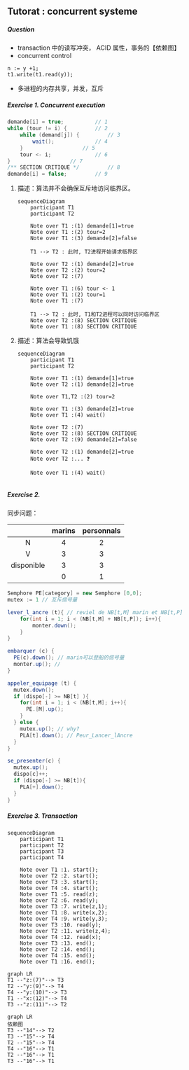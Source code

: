 ## Tutorat : concurrent systeme

##### Question

- transaction 中的读写冲突， ACID 属性，事务的【依赖图】
- concurrent control 

```
n := y +1;
t1.write(t1.read(y));
```

- 多进程的内存共享，并发，互斥

#####  Exercise 1. Concurrent  execution

```java
demande[i] = true;			// 1
while (tour != i) {			// 2
    while (demand[j]) {			// 3
        wait();				// 4
    }					// 5
    tour <- i;				// 6
}					// 7
/** SECTION CRITIQUE */			// 8
demande[i] = false;			// 9
```

1. 描述：算法并不会确保互斥地访问临界区。

   ```mermaid
   sequenceDiagram
       participant T1
       participant T2
       
       Note over T1 :(1) demande[1]=true
       Note over T1 :(2) tour=2
       Note over T1 :(3) demande[2]=false
       
       T1 --> T2 : 此时, T2进程开始请求临界区
       
       Note over T2 :(1) demande[2]=true
       Note over T2 :(2) tour=2
       Note over T2 :(7)
       
       Note over T1 :(6) tour <- 1
       Note over T1 :(2) tour=1
       Note over T1 :(7)
       
       T1 --> T2 : 此时, T1和T2进程可以同时访问临界区
       Note over T2 :(8) SECTION CRITIQUE
       Note over T1 :(8) SECTION CRITIQUE
   ```

   

2. 描述：算法会导致饥饿

   ```mermaid
   sequenceDiagram
       participant T1
       participant T2
       
       Note over T1 :(1) demande[1]=true
       Note over T2 :(1) demande[2]=true
       
       Note over T1,T2 :(2) tour=2
       
       Note over T1 :(3) demande[2]=true
       Note over T1 :(4) wait()
       
       Note over T2 :(7)
       Note over T2 :(8) SECTION CRITIQUE
       Note over T2 :(9) demande[2]=false
       
       Note over T2 :(1) demande[2]=true
       Note over T2 :... ❓
       
       Note over T1 :(4) wait()
      
   ```
   
   
   
   

##### Exercise 2. 

同步问题：

|            | marins | personnals |
| :--------: | :----: | :--------: |
|     N      |   4    |     2      |
|     V      |   3    |     3      |
| disponible |   3    |     3      |
|            |   0    |     1      |



```java
Semphore PE[category] = new Semphore [0,0];
mutex := 1 // 互斥信号量
```

```java
lever_l_ancre (t){ // reviel de NB[t,M] marin et NB[t,P]
	for(int i = 1; i < (NB[t,M] + NB[t,P]); i++){
		monter.down();
	}
}
```

```java
embarquer (c) {
  PE(c).down(); // marin可以登船的信号量
  monter.up(); //
}
```

```java
appeler_equipage (t) {
  mutex.down();
  if (dispo[-] >= NB[t] ){
    for(int i = 1; i < (NB[t,M]; i++){
      PE.[M].up();
    }
  } else {
    mutex.up(); // why?
    PLA[t].down(); // Peur_Lancer_lAncre
  }
}
```

```java
se_presenter(c) {
  mutex.up();
  dispo[c]++;
  if (dispo[-] >= NB[t]){
    PLA[+].down();
  }
}
```



##### Exercise 3. Transaction

```mermaid
sequenceDiagram
    participant T1
    participant T2
    participant T3
    participant T4
    
    Note over T1 :1. start();
    Note over T2 :2. start();
    Note over T3 :3. start();
    Note over T4 :4. start();
    Note over T1 :5. read(z);
    Note over T2 :6. read(y);
    Note over T3 :7. write(z,1);
    Note over T1 :8. write(x,2);
    Note over T4 :9. write(y,3);
    Note over T3 :10. read(y);
    Note over T2 :11. write(z,4);
    Note over T4 :12. read(x);
    Note over T3 :13. end();
    Note over T2 :14. end();
    Note over T4 :15. end();
    Note over T1 :16. end();
```

```mermaid
graph LR
T1 --"z:(7)"--> T3
T2 --"y:(9)"--> T4
T4 --"y:(10)"--> T3
T1 --"x:(12)"--> T4
T3 --"z:(11)"--> T2
```

```mermaid
graph LR
依赖图
T3 --"14"--> T2
T3 --"15"--> T4
T2 --"15"--> T4
T4 --"16"--> T1
T2 --"16"--> T1
T3 --"16"--> T1
```

